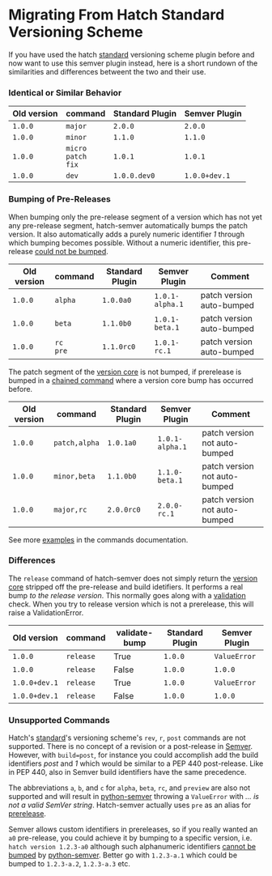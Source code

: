 # Migrating From Hatch Standard Versioning Scheme

If you have used the hatch [standard][hatch_versioning] versioning scheme plugin before and now want to use this semver plugin instead, here is a short rundown of the similarities and differences betweent the two and their use.


### Identical or Similar Behavior

| Old version | command   | Standard Plugin     | Semver Plugin      |
| ----------- | --------- | ------------------- | ------------------ |
| `1.0.0`     | `major`   | `2.0.0`             | `2.0.0`            |
| `1.0.0`     | `minor`   | `1.1.0`             | `1.1.0`            |
| `1.0.0`     | `micro`<br>`patch`<br>`fix` | `1.0.1` | `1.0.1`      |
| `1.0.0`     | `dev`     | `1.0.0.dev0`        | `1.0.0+dev.1`      |

### Bumping of Pre-Releases

When bumping only the pre-release segment of a version which has not yet any pre-release segment, hatch-semver automatically bumps the patch version.
It also automatically adds a purely numeric identifier *1* through which bumping becomes possible. Without a numeric identifier, this pre-release [could not be bumped][unbumpable].

| Old version | command   | Standard Plugin     | Semver Plugin      | Comment                    |
| ----------- | -------   | ------------------- | ------------------ | -------------------------- |
| `1.0.0`     | `alpha`   | `1.0.0a0`           | `1.0.1-alpha.1`    | patch version auto-bumped  |
| `1.0.0`     | `beta`    | `1.1.0b0`           | `1.0.1-beta.1`     | patch version auto-bumped  |
| `1.0.0`     | `rc`<br>`pre` | `1.1.0rc0`      | `1.0.1-rc.1`       | patch version auto-bumped  |

The patch segment of the [version core][bnf] is not bumped, if prerelease is bumped in a [chained command][chain] where a version core bump has occurred before. 

| Old version | command        | Standard Plugin | Semver Plugin   | Comment                        |
| ----------- | -------------- | ----------------| --------------- | ------------------------------ |
| `1.0.0`     | `patch,alpha`  | `1.0.1a0`       | `1.0.1-alpha.1` | patch version not auto-bumped  |
| `1.0.0`     | `minor,beta`   | `1.1.0b0`       | `1.1.0-beta.1`  | patch version not auto-bumped  |
| `1.0.0`     | `major,rc`     | `2.0.0rc0`      | `2.0.0-rc.1`    | patch version not auto-bumped  |

See more [examples][chained-pre] in the commands documentation.

### Differences

The `release` command of hatch-semver does not simply return the [version core][bnf] stripped off the pre-release and build idetifiers.
It performs a real bump *to the release version*. 
This normally goes along with a [validation][validation] check. 
When you try to release version which is not a prerelease, this will raise a ValidationError.

| Old version   | command   | validate-bump | Standard Plugin     | Semver Plugin      |
| ------------- | --------- | ------------- | ------------------- | ------------------ |
| `1.0.0`       | `release` | True          | `1.0.0`             | `ValueError`       |
| `1.0.0`       | `release` | False         | `1.0.0`             | `1.0.0`            |
| `1.0.0+dev.1` | `release` | True          | `1.0.0`             | `ValueError`       |
| `1.0.0+dev.1` | `release` | False         | `1.0.0`             | `1.0.0`            |

### Unsupported Commands

Hatch's [standard][hatch_versioning]'s versioning scheme's `rev`, `r`, `post` commands are not supported. 
There is no concept of a revision or a post-release in [Semver][semver]. 
However, with `build=post`, for instance you could accomplish add the build identifiers *post* and *1* which would be similar to a PEP 440 post-release.
Like in PEP 440, also in Semver build identifiers have the same precedence.

The abbreviations `a`, `b`, and `c` for `alpha`, `beta`, `rc`, and `preview` are also not supported and will result in [python-semver][python-semver] throwing a `ValueError` with *... is not a valid SemVer string*. Hatch-semver actually uses `pre` as an alias for [prerelease][prerelease].

Semver allows custom identifiers in prereleases, so if you really wanted an `a0` pre-release, you could achieve it by bumping to a specific version, i.e. `hatch version 1.2.3-a0` although such alphanumeric identifiers [cannot be bumped][unbumpable] by [python-semver].
Better go with `1.2.3-a.1` which could be bumped to `1.2.3-a.2`, `1.2.3-a.3` etc.


[hatch_versioning]: https://hatch.pypa.io/latest/version/#updating
[python-semver]: https://github.com/python-semver/python-semver
[semver]: https://semver.org/
[validation]: https://hatch.pypa.io/latest/plugins/version-scheme/standard/#options
[unbumpable]: ../1-commands/#alphanumeric-pre-release-identifiers
[bnf]: https://semver.org/#backusnaur-form-grammar-for-valid-semver-versions
[chain]: ../1-commands/#chained-commands
[chained-pre]: ../1-commands/#chained-with-a-version-core-bump
[prerelease]: ../1-commands/#pre-release
